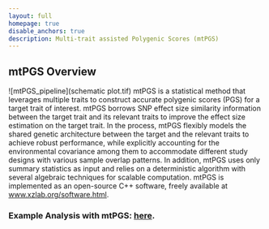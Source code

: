 ```yaml
---
layout: full
homepage: true
disable_anchors: true
description: Multi-trait assisted Polygenic Scores (mtPGS)
---
```

## mtPGS Overview
![mtPGS\_pipeline](schematic plot.tif)
mtPGS is a statistical method that leverages multiple traits to construct accurate polygenic scores (PGS) for a target trait of interest. mtPGS borrows SNP effect size similarity information between the target trait and its relevant traits to improve the effect size estimation on the target trait. In the process, mtPGS flexibly models the shared genetic architecture between the target and the relevant traits to achieve robust performance, while explicitly accounting for the environmental covariance among them to accommodate different study designs with various sample overlap patterns. In addition, mtPGS uses only summary statistics as input and relies on a deterministic algorithm with several algebraic techniques for scalable computation. mtPGS is implemented as an open-source C++ software, freely available at www.xzlab.org/software.html. 

### Example Analysis with mtPGS: [here](https://yuanzhongshang.github.io/GIFT/documentation/04_GIFT_Example.html).
